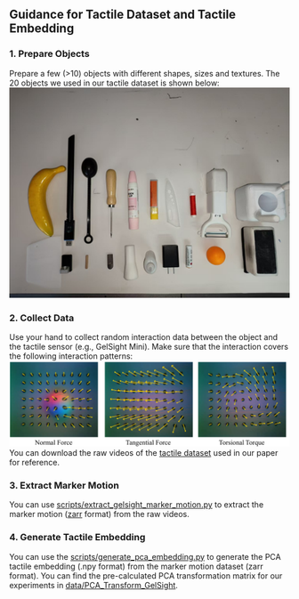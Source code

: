 ## Guidance for Tactile Dataset and Tactile Embedding
### 1. Prepare Objects
Prepare a few (>10) objects with different shapes, sizes and textures. The 20 objects we used in our tactile dataset is shown below:   
![tactile_dataset](../assets/tactile_dataset.jpg)

### 2. Collect Data
Use your hand to collect random interaction data between the object and the tactile sensor (e.g., GelSight Mini). Make sure that the interaction covers the following interaction patterns:
![marker_motion](../assets/marker_motion.png)
You can download the raw videos of the [tactile dataset](https://huggingface.co/datasets/WendiChen/reactive_diffusion_policy_dataset/tree/main/dataset_tactile_embedding) used in our paper for reference.

### 3. Extract Marker Motion
You can use [scripts/extract_gelsight_marker_motion.py](../reactive_diffusion_policy/scripts/extract_gelsight_marker_motion.py) to extract the marker motion ([zarr](https://github.com/zarr-developers/zarr-python) format) from the raw videos.

### 4. Generate Tactile Embedding
You can use the [scripts/generate_pca_embedding.py](../reactive_diffusion_policy/scripts/generate_pca_embedding.py) to generate the PCA tactile embedding (.npy format) from the marker motion dataset (zarr format).
You can find the pre-calculated PCA transformation matrix for our experiments in [data/PCA_Transform_GelSight](../data/PCA_Transform_GelSight).